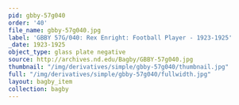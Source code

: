 ```yaml
---
pid: gbby-57g040
order: '40'
file_name: gbby-57g040.jpg
label: 'GBBY 57G/040: Rex Enright: Football Player - 1923-1925'
_date: 1923-1925
object_type: glass plate negative
source: http://archives.nd.edu/Bagby/GBBY-57g040.jpg
thumbnail: "/img/derivatives/simple/gbby-57g040/thumbnail.jpg"
full: "/img/derivatives/simple/gbby-57g040/fullwidth.jpg"
layout: bagby_item
collection: bagby
---
```

